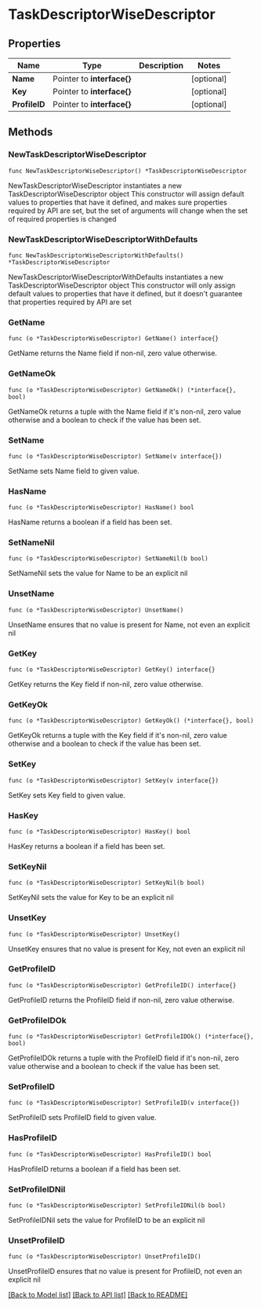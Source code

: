 # TaskDescriptorWiseDescriptor

## Properties

Name | Type | Description | Notes
------------ | ------------- | ------------- | -------------
**Name** | Pointer to **interface{}** |  | [optional] 
**Key** | Pointer to **interface{}** |  | [optional] 
**ProfileID** | Pointer to **interface{}** |  | [optional] 

## Methods

### NewTaskDescriptorWiseDescriptor

`func NewTaskDescriptorWiseDescriptor() *TaskDescriptorWiseDescriptor`

NewTaskDescriptorWiseDescriptor instantiates a new TaskDescriptorWiseDescriptor object
This constructor will assign default values to properties that have it defined,
and makes sure properties required by API are set, but the set of arguments
will change when the set of required properties is changed

### NewTaskDescriptorWiseDescriptorWithDefaults

`func NewTaskDescriptorWiseDescriptorWithDefaults() *TaskDescriptorWiseDescriptor`

NewTaskDescriptorWiseDescriptorWithDefaults instantiates a new TaskDescriptorWiseDescriptor object
This constructor will only assign default values to properties that have it defined,
but it doesn't guarantee that properties required by API are set

### GetName

`func (o *TaskDescriptorWiseDescriptor) GetName() interface{}`

GetName returns the Name field if non-nil, zero value otherwise.

### GetNameOk

`func (o *TaskDescriptorWiseDescriptor) GetNameOk() (*interface{}, bool)`

GetNameOk returns a tuple with the Name field if it's non-nil, zero value otherwise
and a boolean to check if the value has been set.

### SetName

`func (o *TaskDescriptorWiseDescriptor) SetName(v interface{})`

SetName sets Name field to given value.

### HasName

`func (o *TaskDescriptorWiseDescriptor) HasName() bool`

HasName returns a boolean if a field has been set.

### SetNameNil

`func (o *TaskDescriptorWiseDescriptor) SetNameNil(b bool)`

 SetNameNil sets the value for Name to be an explicit nil

### UnsetName
`func (o *TaskDescriptorWiseDescriptor) UnsetName()`

UnsetName ensures that no value is present for Name, not even an explicit nil
### GetKey

`func (o *TaskDescriptorWiseDescriptor) GetKey() interface{}`

GetKey returns the Key field if non-nil, zero value otherwise.

### GetKeyOk

`func (o *TaskDescriptorWiseDescriptor) GetKeyOk() (*interface{}, bool)`

GetKeyOk returns a tuple with the Key field if it's non-nil, zero value otherwise
and a boolean to check if the value has been set.

### SetKey

`func (o *TaskDescriptorWiseDescriptor) SetKey(v interface{})`

SetKey sets Key field to given value.

### HasKey

`func (o *TaskDescriptorWiseDescriptor) HasKey() bool`

HasKey returns a boolean if a field has been set.

### SetKeyNil

`func (o *TaskDescriptorWiseDescriptor) SetKeyNil(b bool)`

 SetKeyNil sets the value for Key to be an explicit nil

### UnsetKey
`func (o *TaskDescriptorWiseDescriptor) UnsetKey()`

UnsetKey ensures that no value is present for Key, not even an explicit nil
### GetProfileID

`func (o *TaskDescriptorWiseDescriptor) GetProfileID() interface{}`

GetProfileID returns the ProfileID field if non-nil, zero value otherwise.

### GetProfileIDOk

`func (o *TaskDescriptorWiseDescriptor) GetProfileIDOk() (*interface{}, bool)`

GetProfileIDOk returns a tuple with the ProfileID field if it's non-nil, zero value otherwise
and a boolean to check if the value has been set.

### SetProfileID

`func (o *TaskDescriptorWiseDescriptor) SetProfileID(v interface{})`

SetProfileID sets ProfileID field to given value.

### HasProfileID

`func (o *TaskDescriptorWiseDescriptor) HasProfileID() bool`

HasProfileID returns a boolean if a field has been set.

### SetProfileIDNil

`func (o *TaskDescriptorWiseDescriptor) SetProfileIDNil(b bool)`

 SetProfileIDNil sets the value for ProfileID to be an explicit nil

### UnsetProfileID
`func (o *TaskDescriptorWiseDescriptor) UnsetProfileID()`

UnsetProfileID ensures that no value is present for ProfileID, not even an explicit nil

[[Back to Model list]](../README.md#documentation-for-models) [[Back to API list]](../README.md#documentation-for-api-endpoints) [[Back to README]](../README.md)


